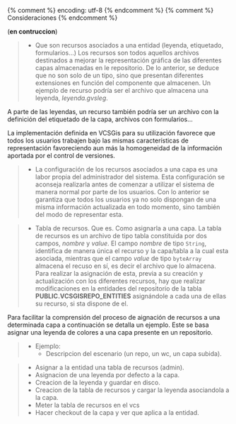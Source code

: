 {% comment %} encoding: utf-8 {% endcomment %}
{% comment %} Consideraciones {% endcomment %} 

(**en contruccion**)
> * Que son recursos asociados a una entidad (leyenda, etiquetado, formularios...)
Los recursos son todos aquellos archivos destinados a mejorar la representación gráfica de las
diferentes capas almacenadas en le repositorio. De lo anterior, se deduce que no son solo de un tipo,
sino que presentan diferentes extensiones en función del componente que almacenen. Un ejemplo de
recurso podría ser el archivo que almacena una leyenda, *leyenda.gvsleg*.

A parte de las leyendas, un recurso también podría ser un archivo con la definición del etiquetado 
de la capa, archivos con formularios...

La implementación definida en VCSGis para su utilización favorece que todos los usuarios trabajen
bajo las mismas características de representación favoreciendo aun más la homogeneidad de la 
información aportada por el control de versiones.


> * La configuración de los recursos asociados a una capa es una labor propia del administrador del 
sistema. Esta configuración se aconseja realizarla antes de comenzar a utilizar el sistema de manera
normal por parte de los usuarios. Con lo anterior se garantiza que todos los usuarios ya no solo 
dispongan de una misma información actualizada en todo momento, sino también del modo de representar
esta.

> * Tabla de recursos. Que es. Como asignarla a una capa.
La tabla de recursos es un archivo de tipo tabla constituida por dos campos, *nombre* y *value*.
El campo *nombre* de tipo ```String```, identifica de manera única el recurso y la capa/tabla a la 
cual esta asociada, mientras que el campo *value* de tipo ```byteArray``` almacena el recuso en sí,
es decir el archivo que lo almacena. Para realizar la asignación de esta, previa a su creación y 
actualización con los diferentes recursos, hay que realizar modificaciones en la entidades del 
repositorio de la tabla **PUBLIC.VCSGISREPO_ENTITIES** asignándole a cada una de ellas su recurso, si
sta dispone de el. 

Para facilitar la comprensión del proceso de aignación de recursos a una determinada capa a
continuación se detalla un ejemplo. Este se basa asignar una leyenda de colores a una capa presente
en un repositorio.

> * Ejemplo:
>   * Descripcion del escenario (un repo, un wc, un capa subida).

>   * Asignar a la entidad una tabla de recursos (admin).
>   * Asignacion de una leyenda por defecto a la capa.
>   * Creacion de la leyenda y guardar en disco.
>   * Creacion de la tabla de recursos y cargar la leyenda asociandola a la capa.
>   * Meter la tabla de recursos en el vcs
>   * Hacer checkout de la capa y ver que aplica a la entidad.

